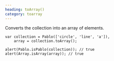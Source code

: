 ```yaml
--- 
heading: toArray()
category: toarray
---
```


Converts the collection into an array of elements.

    var collection = Pablo(['circle', 'line', 'a']),
        array = collection.toArray();

    alert(Pablo.isPablo(collection)); // true
    alert(Array.isArray(array)); // true
